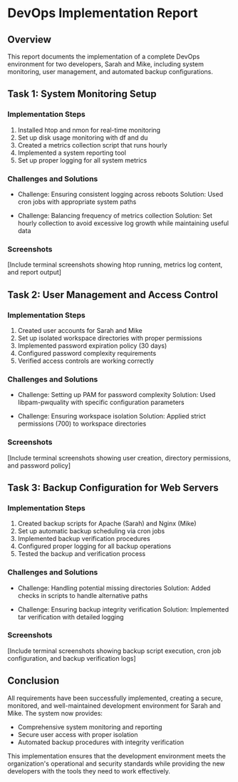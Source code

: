 # DevOps Implementation Report

## Overview
This report documents the implementation of a complete DevOps environment for two developers, Sarah and Mike, including system monitoring, user management, and automated backup configurations.

## Task 1: System Monitoring Setup
### Implementation Steps
1. Installed htop and nmon for real-time monitoring
2. Set up disk usage monitoring with df and du
3. Created a metrics collection script that runs hourly
4. Implemented a system reporting tool
5. Set up proper logging for all system metrics

### Challenges and Solutions
- Challenge: Ensuring consistent logging across reboots
  Solution: Used cron jobs with appropriate system paths

- Challenge: Balancing frequency of metrics collection
  Solution: Set hourly collection to avoid excessive log growth while maintaining useful data

### Screenshots
[Include terminal screenshots showing htop running, metrics log content, and report output]

## Task 2: User Management and Access Control
### Implementation Steps
1. Created user accounts for Sarah and Mike
2. Set up isolated workspace directories with proper permissions
3. Implemented password expiration policy (30 days)
4. Configured password complexity requirements
5. Verified access controls are working correctly

### Challenges and Solutions
- Challenge: Setting up PAM for password complexity
  Solution: Used libpam-pwquality with specific configuration parameters

- Challenge: Ensuring workspace isolation
  Solution: Applied strict permissions (700) to workspace directories

### Screenshots
[Include terminal screenshots showing user creation, directory permissions, and password policy]

## Task 3: Backup Configuration for Web Servers
### Implementation Steps
1. Created backup scripts for Apache (Sarah) and Nginx (Mike)
2. Set up automatic backup scheduling via cron jobs
3. Implemented backup verification procedures
4. Configured proper logging for all backup operations
5. Tested the backup and verification process

### Challenges and Solutions
- Challenge: Handling potential missing directories
  Solution: Added checks in scripts to handle alternative paths

- Challenge: Ensuring backup integrity verification
  Solution: Implemented tar verification with detailed logging

### Screenshots
[Include terminal screenshots showing backup script execution, cron job configuration, and backup verification logs]

## Conclusion
All requirements have been successfully implemented, creating a secure, monitored, and well-maintained development environment for Sarah and Mike. The system now provides:
- Comprehensive system monitoring and reporting
- Secure user access with proper isolation
- Automated backup procedures with integrity verification

This implementation ensures that the development environment meets the organization's operational and security standards while providing the new developers with the tools they need to work effectively.
